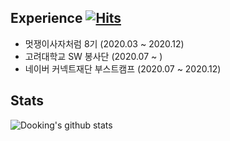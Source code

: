 ## Experience [![Hits](https://hits.seeyoufarm.com/api/count/incr/badge.svg?url=https%3A%2F%2Fgithub.com%2Fdooking&count_bg=%2379C83D&title_bg=%23555555&icon=icloud.svg&icon_color=%23E7E7E7&title=hits&edge_flat=false)](https://hits.seeyoufarm.com)
- 멋쟁이사자처럼 8기 (2020.03 ~ 2020.12)
- 고려대학교 SW 봉사단 (2020.07 ~ )
- 네이버 커넥트재단 부스트캠프 (2020.07 ~ 2020.12) 

## Stats
![Dooking's github stats](https://github-readme-stats.vercel.app/api?username=dooking&show_icons=true)
